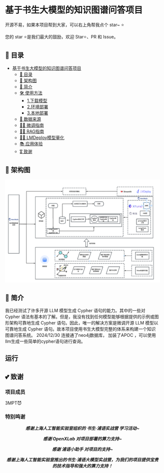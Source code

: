 # 基于书生大模型的知识图谱问答项目

开源不易，如果本项目帮到大家，可以右上角帮我点个 star~ ⭐

您的 star ⭐是我们最大的鼓励，欢迎 Star⭐、PR 和 Issue。

 ## 📖 目录
- [基于书生大模型的知识图谱问答项目](#基于书生大模型的知识图谱问答项目)
  - [📖 目录](#-目录)
  - [🔄 架构图](#-架构图)
  - [📝 简介](#-简介)
  - [🛠️ 使用方法](#️-使用方法)
    - [1.下载模型](#1-下载模型)
    - [2.环境部署](#2-环境部署)
    - [3.本地部署](#3-本地部署)
  - [🧾 数据来源](#-数据来源)
  - [🧑‍💻 微调指南](#-微调指南)
  - [🧑‍💻 RAG指南](#-RAG指南)
  - [🧑‍💻 LMDeploy模型量化](#-LMDeploy模型量化)
  - [📚 应用体验](#-应用体验)
  - [🎖️ 致谢](#️-致谢)
 
## 🔄 架构图
![知识图谱问答系统](assets/架构图.png)


## 📝 简介

我已经测试了许多开源 LLM 模型生成 Cypher 语句的能力。其中的一些对 Cypher 语法有基本的了解。但是，我没有找到任何模型能够根据提供的示例或图形架构可靠地生成 Cypher 语句。因此，唯一的解决方案是微调开源 LLM 模型以可靠地生成 Cypher 语句。故本项目使用书生大模型完整的体系来构建一个知识图谱问答系统。
2024/12/30 连接通了neo4j数据库， 加装了APOC ，可以使用llm生成一些简单的cypher语句进行查询。

## 运行




## 💕 致谢

### 项目成员

3MPT😈

### 特别鸣谢
<div align="center">
 
***感谢上海人工智能实验室组织的 书生·浦语实战营 学习活动~***

***感谢 OpenXLab 对项目部署的算力支持~***

***感谢 浦语小助手 对项目的支持~***

***感谢上海人工智能实验室推出的书生·浦语大模型实战营，为我们的项目提供宝贵的技术指导和强大的算力支持！***